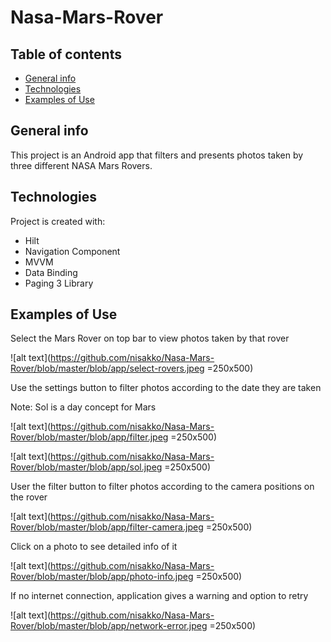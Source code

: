 # Nasa-Mars-Rover
## Table of contents
* [General info](#general-info)
* [Technologies](#technologies)
* [Examples of Use](#examples-of-use)

## General info
This project is an Android app that filters and presents photos taken by three different NASA Mars Rovers.
	
## Technologies
Project is created with:
* Hilt
* Navigation Component
* MVVM
* Data Binding
* Paging 3 Library

## Examples of Use

Select the Mars Rover on top bar to view photos taken by that rover

![alt text](https://github.com/nisakko/Nasa-Mars-Rover/blob/master/blob/app/select-rovers.jpeg =250x500)


Use the settings button to filter photos according to the date they are taken

Note: Sol is a day concept for Mars

![alt text](https://github.com/nisakko/Nasa-Mars-Rover/blob/master/blob/app/filter.jpeg =250x500)

![alt text](https://github.com/nisakko/Nasa-Mars-Rover/blob/master/blob/app/sol.jpeg =250x500)

User the filter button to filter photos according to the camera positions on the rover

![alt text](https://github.com/nisakko/Nasa-Mars-Rover/blob/master/blob/app/filter-camera.jpeg =250x500)

Click on a photo to see detailed info of it

![alt text](https://github.com/nisakko/Nasa-Mars-Rover/blob/master/blob/app/photo-info.jpeg =250x500)

	
If no internet connection, application gives a warning and option to retry

![alt text](https://github.com/nisakko/Nasa-Mars-Rover/blob/master/blob/app/network-error.jpeg =250x500)
